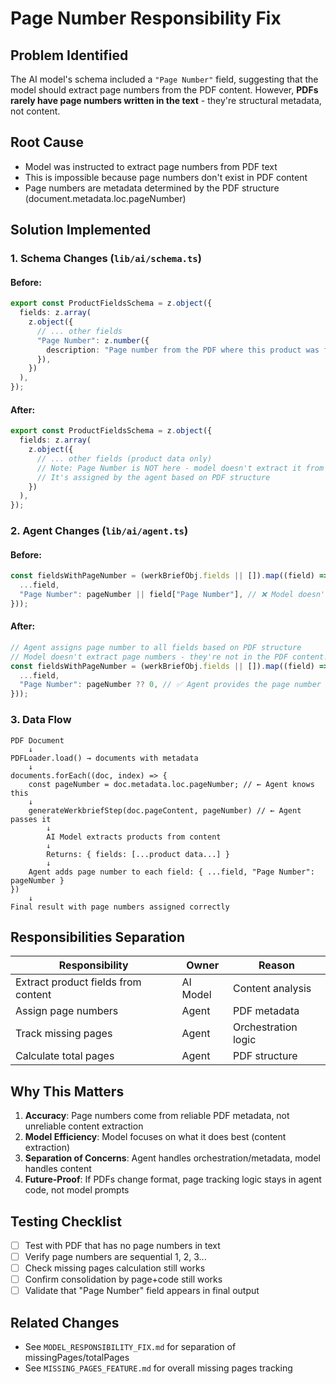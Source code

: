 # Page Number Responsibility Fix

## Problem Identified

The AI model's schema included a `"Page Number"` field, suggesting that the model should extract page numbers from the PDF content. However, **PDFs rarely have page numbers written in the text** - they're structural metadata, not content.

## Root Cause

- Model was instructed to extract page numbers from PDF text
- This is impossible because page numbers don't exist in PDF content
- Page numbers are metadata determined by the PDF structure (document.metadata.loc.pageNumber)

## Solution Implemented

### 1. Schema Changes (`lib/ai/schema.ts`)

#### Before:

```typescript
export const ProductFieldsSchema = z.object({
  fields: z.array(
    z.object({
      // ... other fields
      "Page Number": z.number({
        description: "Page number from the PDF where this product was found",
      }),
    })
  ),
});
```

#### After:

```typescript
export const ProductFieldsSchema = z.object({
  fields: z.array(
    z.object({
      // ... other fields (product data only)
      // Note: Page Number is NOT here - model doesn't extract it from content
      // It's assigned by the agent based on PDF structure
    })
  ),
});
```

### 2. Agent Changes (`lib/ai/agent.ts`)

#### Before:

```typescript
const fieldsWithPageNumber = (werkBriefObj.fields || []).map((field) => ({
  ...field,
  "Page Number": pageNumber || field["Page Number"], // ❌ Model doesn't provide this!
}));
```

#### After:

```typescript
// Agent assigns page number to all fields based on PDF structure
// Model doesn't extract page numbers - they're not in the PDF content!
const fieldsWithPageNumber = (werkBriefObj.fields || []).map((field) => ({
  ...field,
  "Page Number": pageNumber ?? 0, // ✅ Agent provides the page number
}));
```

### 3. Data Flow

```
PDF Document
    ↓
PDFLoader.load() → documents with metadata
    ↓
documents.forEach((doc, index) => {
    const pageNumber = doc.metadata.loc.pageNumber; // ← Agent knows this
    ↓
    generateWerkbriefStep(doc.pageContent, pageNumber) // ← Agent passes it
        ↓
        AI Model extracts products from content
        ↓
        Returns: { fields: [...product data...] }
        ↓
    Agent adds page number to each field: { ...field, "Page Number": pageNumber }
})
    ↓
Final result with page numbers assigned correctly
```

## Responsibilities Separation

| Responsibility                      | Owner    | Reason              |
| ----------------------------------- | -------- | ------------------- |
| Extract product fields from content | AI Model | Content analysis    |
| Assign page numbers                 | Agent    | PDF metadata        |
| Track missing pages                 | Agent    | Orchestration logic |
| Calculate total pages               | Agent    | PDF structure       |

## Why This Matters

1. **Accuracy**: Page numbers come from reliable PDF metadata, not unreliable content extraction
2. **Model Efficiency**: Model focuses on what it does best (content extraction)
3. **Separation of Concerns**: Agent handles orchestration/metadata, model handles content
4. **Future-Proof**: If PDFs change format, page tracking logic stays in agent code, not model prompts

## Testing Checklist

- [ ] Test with PDF that has no page numbers in text
- [ ] Verify page numbers are sequential 1, 2, 3...
- [ ] Check missing pages calculation still works
- [ ] Confirm consolidation by page+code still works
- [ ] Validate that "Page Number" field appears in final output

## Related Changes

- See `MODEL_RESPONSIBILITY_FIX.md` for separation of missingPages/totalPages
- See `MISSING_PAGES_FEATURE.md` for overall missing pages tracking
